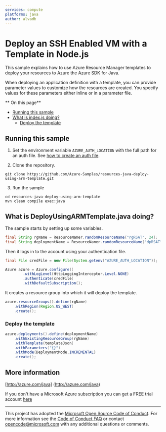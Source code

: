 ```yaml
---
services: compute
platforms: java
author: alvadb
---
```


# Deploy an SSH Enabled VM with a Template in Node.js

This sample explains how to use Azure Resource Manager templates to deploy your resources to Azure
the Azure SDK for Java.

When deploying an application definition with a template, you can provide parameter values to customize how the
resources are created. You specify values for these parameters either inline or in a parameter file.

** On this page**

- [Running this sample](#run)
- [What is index.js doing?](#example)
  - [Deploy the template](#deploy)

<a id="run"></a>
## Running this sample

1. Set the environment variable `AZURE_AUTH_LOCATION` with the full path for an auth file. See [how to create an auth file](https://github.com/Azure/azure-sdk-for-java/blob/master/AUTH.md).

2. Clone the repository.

```
git clone https://github.com/Azure-Samples/resources-java-deploy-using-arm-template.git
```

3. Run the sample

```
cd resources-java-deploy-using-arm-template
mvn clean compile exec:java
```

<a id="example"></a>
## What is DeployUsingARMTemplate.java doing?

The sample starts by setting up some variables.

```java
final String rgName = ResourceNamer.randomResourceName("rgRSAT", 24);
final String deploymentName = ResourceNamer.randomResourceName("dpRSAT", 24);
```

Then it logs in to the account using your authentication file.

```java
final File credFile = new File(System.getenv("AZURE_AUTH_LOCATION"));

Azure azure = Azure.configure()
        .withLogLevel(HttpLoggingInterceptor.Level.NONE)
        .authenticate(credFile)
        .withDefaultSubscription();
```

It creates a resource group into which it will deploy the template.

```java
azure.resourceGroups().define(rgName)
    .withRegion(Region.US_WEST)
    .create();
```

<a id="deploy"></a>
### Deploy the template

```java
azure.deployments().define(deploymentName)
    .withExistingResourceGroup(rgName)
    .withTemplate(templateJson)
    .withParameters("{}")
    .withMode(DeploymentMode.INCREMENTAL)
    .create();
```

## More information ##

[http://azure.com/java] (http://azure.com/java)

If you don't have a Microsoft Azure subscription you can get a FREE trial account [here](http://go.microsoft.com/fwlink/?LinkId=330212)

---

This project has adopted the [Microsoft Open Source Code of Conduct](https://opensource.microsoft.com/codeofconduct/). For more information see the [Code of Conduct FAQ](https://opensource.microsoft.com/codeofconduct/faq/) or contact [opencode@microsoft.com](mailto:opencode@microsoft.com) with any additional questions or comments.